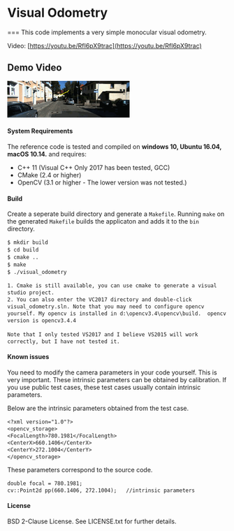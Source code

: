 # Visual Odometry
===
This code implements a very simple monocular visual odometry.

Video: [https://youtu.be/RfI6pX9trac](https://youtu.be/RfI6pX9trac)<br/>

## Demo Video

[![Demo video](2011_09_30_clip1.gif)](https://youtu.be/RfI6pX9trac)

#### System Requirements ####

The reference code is tested and compiled on <b>windows 10, Ubuntu 16.04, macOS 10.14.</b> and requires:

- C++ 11 (Visual C++ Only 2017 has been tested, GCC)
- CMake (2.4 or higher)
- OpenCV (3.1 or higher - The lower version was not tested.) 

#### Build ####

Create a seperate build directory and generate a `Makefile`.
Running `make` on the generated `Makefile` builds the applicaton and adds it to the `bin` directory.

```bash
$ mkdir build
$ cd build
$ cmake ..
$ make
$ ./visual_odometry
```

```Windows 
1. Cmake is still available, you can use cmake to generate a visual studio project.
2. You can also enter the VC2017 directory and double-click visual_odometry.sln. Note that you may need to configure opencv yourself. My opencv is installed in d:\opencv3.4\opencv\build.  opencv version is opencv3.4.4

Note that I only tested VS2017 and I believe VS2015 will work correctly, but I have not tested it.
```


#### Known issues ####

You need to modify the camera parameters in your code yourself. This is very important. These intrinsic parameters can be obtained by calibration. If you use public test cases, these test cases usually contain intrinsic parameters.

Below are the intrinsic parameters obtained from the test case.
```Samplexiamia
<?xml version="1.0"?>
<opencv_storage>
<FocalLength>780.1981</FocalLength>
<CenterX>660.1406</CenterX>
<CenterY>272.1004</CenterY>
</opencv_storage>
```
These parameters correspond to the source code.
```
double focal = 780.1981;
cv::Point2d pp(660.1406, 272.1004);   //intrinsic parameters
```

#### License ####
BSD 2-Clause License. See LICENSE.txt for further details.

